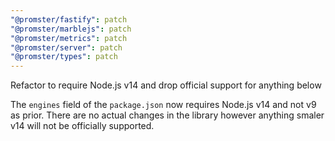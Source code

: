 ```yaml
---
"@promster/fastify": patch
"@promster/marblejs": patch
"@promster/metrics": patch
"@promster/server": patch
"@promster/types": patch
---
```


Refactor to require Node.js v14 and drop official support for anything below

The `engines` field of the `package.json` now requires Node.js v14 and not v9 as prior. There are no actual changes in the library however anything smaler v14 will not be officially supported.
